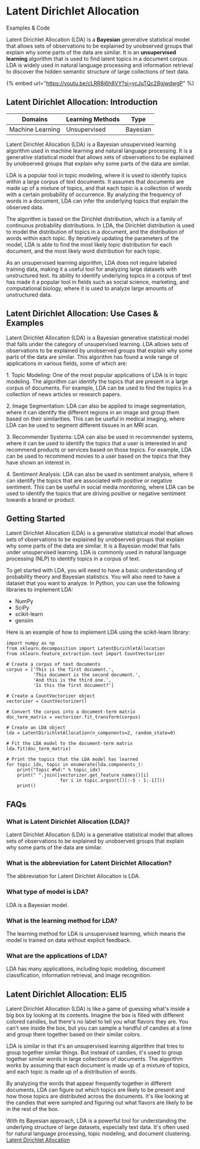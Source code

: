 # Latent Dirichlet Allocation

Examples & Code

Latent Dirichlet Allocation (LDA) is a **Bayesian** generative statistical model that allows sets of observations to be explained by unobserved groups that explain why some parts of the data are similar. It is an **unsupervised learning** algorithm that is used to find latent topics in a document corpus. LDA is widely used in natural language processing and information retrieval to discover the hidden semantic structure of large collections of text data.

{% embed url="https://youtu.be/cLRR8j6h8VY?si=ycJuTQc28gjwdwgP" %}

## Latent Dirichlet Allocation: Introduction

| Domains          | Learning Methods | Type     |
| ---------------- | ---------------- | -------- |
| Machine Learning | Unsupervised     | Bayesian |

Latent Dirichlet Allocation (LDA) is a Bayesian unsupervised learning algorithm used in machine learning and natural language processing. It is a generative statistical model that allows sets of observations to be explained by unobserved groups that explain why some parts of the data are similar.

LDA is a popular tool in topic modeling, where it is used to identify topics within a large corpus of text documents. It assumes that documents are made up of a mixture of topics, and that each topic is a collection of words with a certain probability of occurrence. By analyzing the frequency of words in a document, LDA can infer the underlying topics that explain the observed data.

The algorithm is based on the Dirichlet distribution, which is a family of continuous probability distributions. In LDA, the Dirichlet distribution is used to model the distribution of topics in a document, and the distribution of words within each topic. By iteratively updating the parameters of the model, LDA is able to find the most likely topic distribution for each document, and the most likely word distribution for each topic.

As an unsupervised learning algorithm, LDA does not require labeled training data, making it a useful tool for analyzing large datasets with unstructured text. Its ability to identify underlying topics in a corpus of text has made it a popular tool in fields such as social science, marketing, and computational biology, where it is used to analyze large amounts of unstructured data.

## Latent Dirichlet Allocation: Use Cases & Examples

Latent Dirichlet Allocation (LDA) is a Bayesian generative statistical model that falls under the category of unsupervised learning. LDA allows sets of observations to be explained by unobserved groups that explain why some parts of the data are similar. This algorithm has found a wide range of applications in various fields, some of which are:

1\. Topic Modeling: One of the most popular applications of LDA is in topic modeling. The algorithm can identify the topics that are present in a large corpus of documents. For example, LDA can be used to find the topics in a collection of news articles or research papers.

2\. Image Segmentation: LDA can also be applied to image segmentation, where it can identify the different regions in an image and group them based on their similarities. This can be useful in medical imaging, where LDA can be used to segment different tissues in an MRI scan.

3\. Recommender Systems: LDA can also be used in recommender systems, where it can be used to identify the topics that a user is interested in and recommend products or services based on those topics. For example, LDA can be used to recommend movies to a user based on the topics that they have shown an interest in.

4\. Sentiment Analysis: LDA can also be used in sentiment analysis, where it can identify the topics that are associated with positive or negative sentiment. This can be useful in social media monitoring, where LDA can be used to identify the topics that are driving positive or negative sentiment towards a brand or product.

## Getting Started

Latent Dirichlet Allocation (LDA) is a generative statistical model that allows sets of observations to be explained by unobserved groups that explain why some parts of the data are similar. It is a Bayesian model that falls under unsupervised learning. LDA is commonly used in natural language processing (NLP) to identify topics in a corpus of text.

To get started with LDA, you will need to have a basic understanding of probability theory and Bayesian statistics. You will also need to have a dataset that you want to analyze. In Python, you can use the following libraries to implement LDA:

* NumPy
* SciPy
* scikit-learn
* gensim

Here is an example of how to implement LDA using the scikit-learn library:

```
import numpy as np
from sklearn.decomposition import LatentDirichletAllocation
from sklearn.feature_extraction.text import CountVectorizer

# Create a corpus of text documents
corpus = ['This is the first document.',
          'This document is the second document.',
          'And this is the third one.',
          'Is this the first document?']

# Create a CountVectorizer object
vectorizer = CountVectorizer()

# Convert the corpus into a document-term matrix
doc_term_matrix = vectorizer.fit_transform(corpus)

# Create an LDA object
lda = LatentDirichletAllocation(n_components=2, random_state=0)

# Fit the LDA model to the document-term matrix
lda.fit(doc_term_matrix)

# Print the topics that the LDA model has learned
for topic_idx, topic in enumerate(lda.components_):
    print("Topic #%d:" % topic_idx)
    print(" ".join([vectorizer.get_feature_names()[i]
                    for i in topic.argsort()[:-5 - 1:-1]]))
    print()

```

## FAQs

### What is Latent Dirichlet Allocation (LDA)?

Latent Dirichlet Allocation (LDA) is a generative statistical model that allows sets of observations to be explained by unobserved groups that explain why some parts of the data are similar.

### What is the abbreviation for Latent Dirichlet Allocation?

The abbreviation for Latent Dirichlet Allocation is LDA.

### What type of model is LDA?

LDA is a Bayesian model.

### What is the learning method for LDA?

The learning method for LDA is unsupervised learning, which means the model is trained on data without explicit feedback.

### What are the applications of LDA?

LDA has many applications, including topic modeling, document classification, information retrieval, and image recognition.

## Latent Dirichlet Allocation: ELI5

Latent Dirichlet Allocation (LDA) is like a game of guessing what's inside a big box by looking at its contents. Imagine the box is filled with different colored candies, but there's no label to tell you what flavors they are. You can't see inside the box, but you can sample a handful of candies at a time and group them together based on their similar colors.

LDA is similar in that it's an unsupervised learning algorithm that tries to group together similar things. But instead of candies, it's used to group together similar words in large collections of documents. The algorithm works by assuming that each document is made up of a mixture of topics, and each topic is made up of a distribution of words.

By analyzing the words that appear frequently together in different documents, LDA can figure out which topics are likely to be present and how those topics are distributed across the documents. It's like looking at the candies that were sampled and figuring out what flavors are likely to be in the rest of the box.

With its Bayesian approach, LDA is a powerful tool for understanding the underlying structure of large datasets, especially text data. It's often used for natural language processing, topic modeling, and document clustering. [Latent Dirichlet Allocation](https://serp.ai/latent-dirichlet-allocation/)
